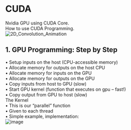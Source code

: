 # CUDA
Nvidia GPU using CUDA Core.   
How to use CUDA Programming.   
![2D_Convolution_Animation](https://user-images.githubusercontent.com/100255173/219933368-3171935e-c6e5-4541-9925-beca5450abb1.gif)
## 1. GPU Programming: Step by Step
• Setup inputs on the host (CPU-accessible memory)   
• Allocate memory for outputs on the host CPU   
• Allocate memory for inputs on the GPU   
• Allocate memory for outputs on the GPU   
• Copy inputs from host to GPU (slow)   
• Start GPU kernel (function that executes on gpu – fast!)   
• Copy output from GPU to host (slow)   
The Kernel   
• This is our “parallel” function   
• Given to each thread   
• Simple example, implementation:   
![image](https://user-images.githubusercontent.com/100255173/220850178-69303f71-f43f-47e9-a4e6-676f555d2bd1.png)
